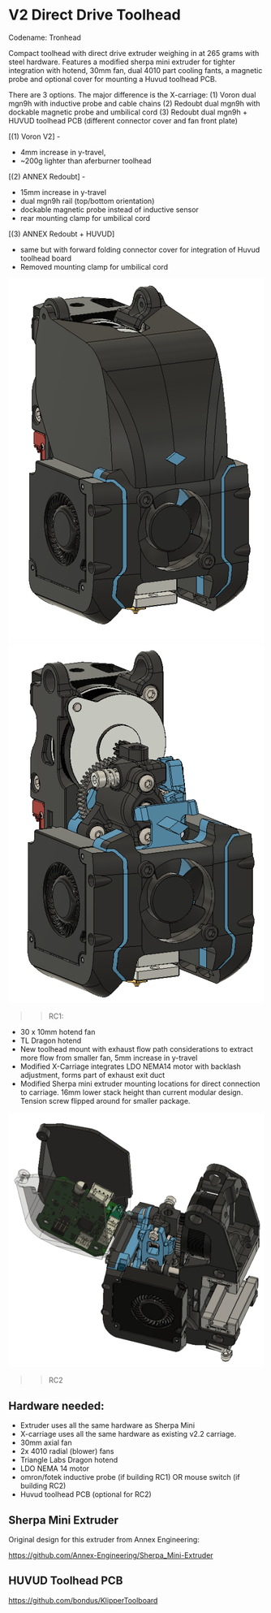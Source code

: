 # V2 Direct Drive Toolhead
Codename: Tronhead

Compact toolhead with direct drive extruder weighing in at 265 grams with steel hardware. Features a modified sherpa mini extruder for tighter integration with hotend, 30mm  fan, dual 4010 part cooling fants, a magnetic probe and optional cover for mounting a Huvud toolhead PCB. 

There are 3 options. The major difference is the X-carriage:
(1) Voron dual mgn9h with inductive probe and cable chains
(2) Redoubt dual mgn9h with dockable magnetic probe and umbilical cord
(3) Redoubt dual mgn9h + HUVUD toolhead PCB (different connector cover and fan front plate)

[(1) Voron V2] -
- 4mm increase in y-travel, 
- ~200g lighter than aferburner toolhead

[(2) ANNEX Redoubt] -
- 15mm increase in y-travel
- dual mgn9h rail (top/bottom orientation) 
- dockable magnetic probe instead of inductive sensor
- rear mounting clamp for umbilical cord

[(3) ANNEX Redoubt + HUVUD]
- same but with forward folding connector cover for integration of Huvud toolhead board
- Removed mounting clamp for umbilical cord


![picture](Images/tronhead_complete_3.PNG)
![picture](Images/uncovered.PNG)


>>RC1:
- 30 x 10mm hotend fan
- TL Dragon hotend
- New toolhead mount with exhaust flow path considerations to extract more flow from smaller fan, 5mm increase in y-travel
- Modified X-Carriage integrates LDO NEMA14 motor with backlash adjustment, forms part of exhaust exit duct
- Modified Sherpa mini extruder mounting locations for direct connection to carriage. 16mm lower stack height than current modular design. Tension screw flipped around for smaller package.

![picture](Images/RC2_huvud_integration.png)
>>RC2


## Hardware needed:
- Extruder uses all the same hardware as Sherpa Mini
- X-carriage uses all the same hardware as existing v2.2 carriage.
- 30mm axial fan
- 2x 4010 radial (blower) fans
- Triangle Labs Dragon hotend
- LDO NEMA 14 motor
- omron/fotek inductive probe (if building RC1) OR mouse switch (if building RC2)
- Huvud toolhead PCB (optional for RC2)

## Sherpa Mini Extruder
Original design for this extruder from Annex Engineering:

https://github.com/Annex-Engineering/Sherpa_Mini-Extruder

## HUVUD Toolhead PCB
https://github.com/bondus/KlipperToolboard
